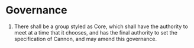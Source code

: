 # Governance

1. There shall be a group styled as Core, which shall have the authority to meet at a time that it chooses, and has the final authority to set the specification of Cannon, and may amend this governance.
